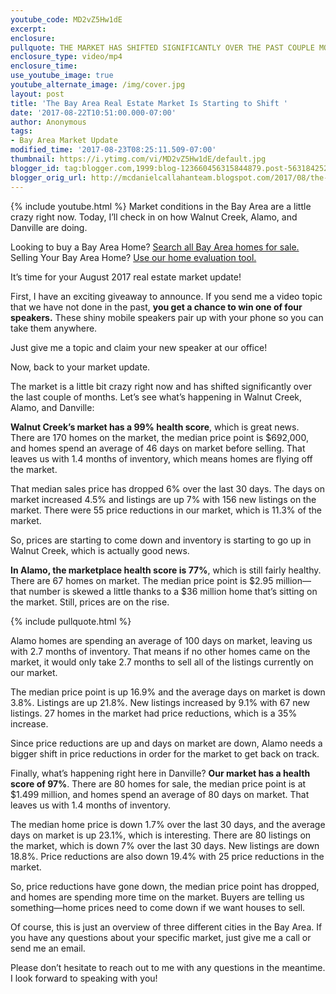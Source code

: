 ```yaml
---
youtube_code: MD2vZ5Hw1dE
excerpt:
enclosure:
pullquote: THE MARKET HAS SHIFTED SIGNIFICANTLY OVER THE PAST COUPLE MONTHS.
enclosure_type: video/mp4
enclosure_time:
use_youtube_image: true
youtube_alternate_image: /img/cover.jpg
layout: post
title: 'The Bay Area Real Estate Market Is Starting to Shift '
date: '2017-08-22T10:51:00.000-07:00'
author: Anonymous
tags:
- Bay Area Market Update
modified_time: '2017-08-23T08:25:11.509-07:00'
thumbnail: https://i.ytimg.com/vi/MD2vZ5Hw1dE/default.jpg
blogger_id: tag:blogger.com,1999:blog-123660456315844879.post-5631842523508481394
blogger_orig_url: http://mcdanielcallahanteam.blogspot.com/2017/08/the-bay-area-real-estate-market-is.html
---
```

{% include youtube.html %}
Market conditions in the Bay Area are a little crazy right now. Today, I’ll check in on how Walnut Creek, Alamo, and Danville are doing.

<div class="post-cta">
Looking to buy a Bay Area Home? <a href="http://www.buyandsellalamodanvillehomes.com/" target="_blank">Search all Bay Area homes for sale.</a><br>
Selling Your Bay Area Home? <a href="https://cloudcma.com/api_widget/6757802779fbc05a66bfd8f78d617a92/show?post_url=cloudcma.com&source_url=ua" target="_blank">Use our home evaluation tool.</a>
</div>

It’s time for your August 2017 real estate market update!

 First, I have an exciting giveaway to announce. If you send me a video topic that we have not done in the past, **you get a chance to win one of four speakers.** These shiny mobile speakers pair up with your phone so you can take them anywhere.

 Just give me a topic and claim your new speaker at our office!

 Now, back to your market update.

 The market is a little bit crazy right now and has shifted significantly over the last couple of months. Let’s see what’s happening in Walnut Creek, Alamo, and Danville:

 **Walnut Creek’s market has a 99% health score**, which is great news. There are 170 homes on the market, the median price point is $692,000, and homes spend an average of 46 days on market before selling. That leaves us with 1.4 months of inventory, which means homes are flying off the market.

 That median sales price has dropped 6% over the last 30 days. The days on market increased 4.5% and listings are up 7% with 156 new listings on the market. There were 55 price reductions in our market, which is 11.3% of the market.

 So, prices are starting to come down and inventory is starting to go up in Walnut Creek, which is actually good news.

 **In Alamo, the marketplace health score is 77%**, which is still fairly healthy. There are 67 homes on market. The median price point is $2.95 million—that number is skewed a little thanks to a $36 million home that’s sitting on the market. Still, prices are on the rise.

{% include pullquote.html %}

Alamo homes are spending an average of 100 days on market, leaving us with 2.7 months of inventory. That means if no other homes came on the market, it would only take 2.7 months to sell all of the listings currently on our market.

 The median price point is up 16.9% and the average days on market is down 3.8%. Listings are up 21.8%. New listings increased by 9.1% with 67 new listings. 27 homes in the market had price reductions, which is a 35% increase.

 Since price reductions are up and days on market are down, Alamo needs a bigger shift in price reductions in order for the market to get back on track.

 Finally, what’s happening right here in Danville? **Our market has a health score of 97%**. There are 80 homes for sale, the median price point is at $1.499 million, and homes spend an average of 80 days on market. That leaves us with 1.4 months of inventory.

 The median home price is down 1.7% over the last 30 days, and the average days on market is up 23.1%, which is interesting. There are 80 listings on the market, which is down 7% over the last 30 days. New listings are down 18.8%. Price reductions are also down 19.4% with 25 price reductions in the market.

 So, price reductions have gone down, the median price point has dropped, and homes are spending more time on the market. Buyers are telling us something—home prices need to come down if we want houses to sell.

 Of course, this is just an overview of three different cities in the Bay Area. If you have any questions about your specific market, just give me a call or send me an email.

 Please don’t hesitate to reach out to me with any questions in the meantime. I look forward to speaking with you!

